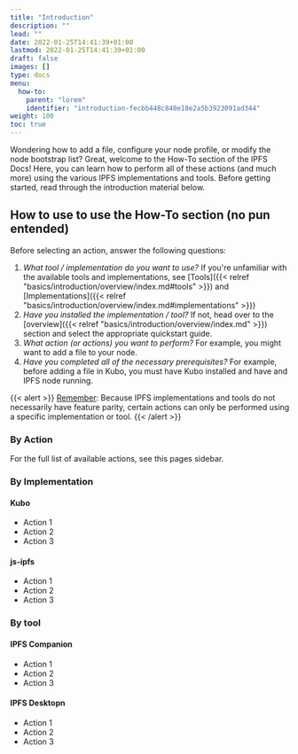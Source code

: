 ```yaml
---
title: "Introduction"
description: ""
lead: ""
date: 2022-01-25T14:41:39+01:00
lastmod: 2022-01-25T14:41:39+01:00
draft: false
images: []
type: docs
menu:
  how-to:
    parent: "lorem"
    identifier: "introduction-fecbb448c840e18e2a5b3923091ad344"
weight: 100
toc: true
---
```


Wondering how to add a file, configure your node profile, or modify the node bootstrap list? Great, welcome to the How-To section of the IPFS Docs! Here, you can learn how to perform all of these actions (and much more) using the various IPFS implementations and tools. Before getting started, read through the introduction material below.

## How to use to use the How-To section (no pun entended)

Before selecting an action, answer the following questions:
1. _What tool / implementation do you want to use?_ If you're unfamiliar with the available tools and implementations, see [Tools]({{< relref "basics/introduction/overview/index.md#tools" >}}) and [Implementations]({{< relref "basics/introduction/overview/index.md#implementations" >}})
2. _Have you installed the implementation / tool?_ If not, head over to the [overview]({{< relref "basics/introduction/overview/index.md" >}}) section and select the appropriate quickstart guide.
3. _What action (or actions) you want to perform?_ For example, you might want to add a file to your node.
4. _Have you completed all of the necessary prerequisites?_ For example, before adding a file in Kubo, you must have Kubo installed and have and IPFS node running.

{{< alert >}}
<u>Remember</u>: Because IPFS implementations and tools do not necessarily have feature parity, certain actions can only be performed using a specific implementation or tool.
{{< /alert >}}

### By Action

For the full list of available actions, see this pages sidebar.

### By Implementation

#### Kubo
- Action 1
- Action 2
- Action 3

#### js-ipfs
- Action 1
- Action 2
- Action 3

### By tool

#### IPFS Companion
- Action 1
- Action 2
- Action 3

#### IPFS Desktopn
- Action 1
- Action 2
- Action 3